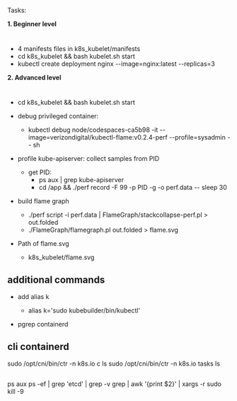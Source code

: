 
Tasks:

**1. Beginner level**
#
- 4 manifests files in k8s_kubelet/manifests
- cd k8s_kubelet && bash kubelet.sh start
- kubectl create deployment nginx --image=nginx:latest --replicas=3

**2. Advanced level**
#
- cd k8s_kubelet && bash kubelet.sh start
- debug privileged container:
  - kubectl debug node/codespaces-ca5b98 -it --image=verizondigital/kubectl-flame:v0.2.4-perf --profile=sysadmin -- sh

- profile kube-apiserver: collect samples from PID
  - get PID:
    - ps aux | grep kube-apiserver
    - cd /app && ./perf record -F 99 -p PID -g -o perf.data -- sleep 30
- build flame graph
  - ./perf script -i perf.data | FlameGraph/stackcollapse-perf.pl > out.folded
  - ./FlameGraph/flamegraph.pl out.folded > flame.svg

- Path of flame.svg
  - k8s_kubelet/flame.svg
  




## additional commands
- add alias k
  - alias k='sudo kubebuilder/bin/kubectl'

- pgrep containerd

## cli containerd
sudo /opt/cni/bin/ctr -n k8s.io c ls
sudo /opt/cni/bin/ctr -n k8s.io tasks ls

##
ps aux
ps -ef | grep 'etcd' | grep -v grep | awk '{print $2}' | xargs -r sudo kill -9
